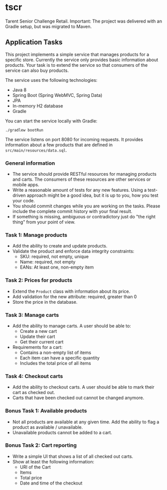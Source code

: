 # tscr
Tarent Senior Challenge Retail. Important: The project was delivered with an Gradle setup, but was migrated to Maven.


## Application Tasks

This project implements a simple service that manages products for a specific store.
Currently the service only provides basic information about products.
Your task is to extend the service so that consumers of the service can also buy products.

The service uses the following technologies:

- Java 8
- Spring Boot (Spring WebMVC, Spring Data)
- JPA
- In-memory H2 database
- Gradle

You can start the service locally with Gradle:

```
./gradlew bootRun
```

The service listens on port 8080 for incoming requests.
It provides information about a few products that are defined in `src/main/resources/data.sql`.

### General information

- The service should provide RESTful resources for managing products and carts.
  The consumers of these resources are other services or mobile apps.
- Write a reasonable amount of tests for any new features.
  Using a test-driven approach might be a good idea, but it is up to you, how you test your code.
- You should commit changes while you are working on the tasks.
  Please include the complete commit history with your final result.
- If something is missing, ambiguous or contradictory just do "the right thing" from your point of view.

### Task 1: Manage products

- Add the ability to create and update products.
- Validate the product and enforce data integrity constraints:
  - SKU: required, not empty, unique
  - Name: required, not empty
  - EANs: At least one, non-empty item

### Task 2: Prices for products

- Extend the `Product` class with information about its price.
- Add validation for the new attribute: required, greater than 0
- Store the price in the database.

### Task 3: Manage carts

- Add the ability to manage carts.
  A user should be able to:
  - Create a new cart
  - Update their cart
  - Get their current cart
- Requirements for a cart:
  - Contains a non-empty list of items
  - Each item can have a specific quantity
  - Includes the total price of all items

### Task 4: Checkout carts

- Add the ability to checkout carts.
  A user should be able to mark their cart as checked out.
- Carts that have been checked out cannot be changed anymore.

### Bonus Task 1: Available products

- Not all products are available at any given time.
  Add the ability to flag a product as available / unavailable.
- Unavailable products cannot be added to a cart.

### Bonus Task 2: Cart reporting

- Write a simple UI that shows a list of all checked out carts.
- Show at least the following information:
  - URI of the Cart
  - Items
  - Total price
  - Date and time of the checkout
